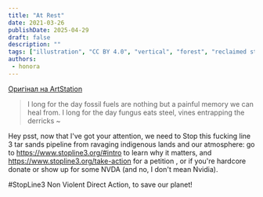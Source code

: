 ```yaml
---
title: "At Rest"
date: 2021-03-26
publishDate: 2025-04-29
draft: false
description: ""
tags: ["illustration", "CC BY 4.0", "vertical", "forest", "reclaimed structure"]
authors:
 - honora
---
```


[Оригінал на ArtStation](https://efflam.artstation.com/projects/aYJ9BX)

> I long for the day fossil fuels are nothing but a painful memory we can heal from.
> I long for the day fungus eats steel, vines entrapping the derricks ~

Hey psst, now that I've got your attention, we need to Stop this fucking line 3 tar sands pipeline from ravaging indigenous lands and our atmosphere: go to https://www.stopline3.org/#intro to learn why it matters, and https://www.stopline3.org/take-action for a petition , or if you're hardcore donate or show up for some NVDA (and no, I don't mean Nvidia).

#StopLine3 Non Violent Direct Action, to save our planet!